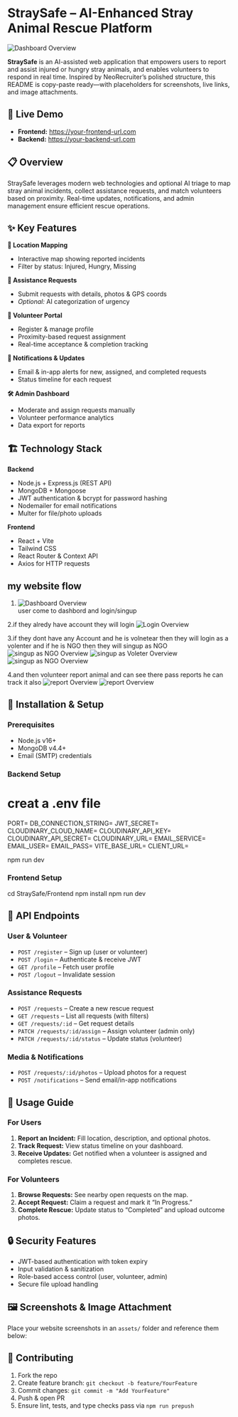 # StraySafe – AI-Enhanced Stray Animal Rescue Platform
![Dashboard Overview](assets/dashboard.png)  

**StraySafe** is an AI-assisted web application that empowers users to report and assist injured or hungry stray animals, and enables volunteers to respond in real time. Inspired by NeoRecruiter’s polished structure, this README is copy-paste ready—with placeholders for screenshots, live links, and image attachments.

## 🚀 Live Demo
- **Frontend:** https://your-frontend-url.com  
- **Backend:** https://your-backend-url.com  

## 📋 Overview
StraySafe leverages modern web technologies and optional AI triage to map stray animal incidents, collect assistance requests, and match volunteers based on proximity. Real-time updates, notifications, and admin management ensure efficient rescue operations.

## ✨ Key Features

**📍 Location Mapping**  
- Interactive map showing reported incidents  
- Filter by status: Injured, Hungry, Missing  

**📝 Assistance Requests**  
- Submit requests with details, photos & GPS coords  
- *Optional:* AI categorization of urgency  

**👥 Volunteer Portal**  
- Register & manage profile  
- Proximity-based request assignment  
- Real-time acceptance & completion tracking  

**🔔 Notifications & Updates**  
- Email & in-app alerts for new, assigned, and completed requests  
- Status timeline for each request  

**🛠️ Admin Dashboard**  
- Moderate and assign requests manually  
- Volunteer performance analytics  
- Data export for reports  

## 🏗️ Technology Stack

**Backend**  
- Node.js + Express.js (REST API)  
- MongoDB + Mongoose  
- JWT authentication & bcrypt for password hashing  
- Nodemailer for email notifications  
- Multer for file/photo uploads  

**Frontend**  
- React + Vite  
- Tailwind CSS  
- React Router & Context API  
- Axios for HTTP requests

## my website flow
1. ![Dashboard Overview](assets/dashboard.png)  
 user come to dashbord and login/singup

2.if they alredy have account they will login 
 ![Login Overview](assets/login.png)  

3.if they dont have any Account and he is volnetear then they will login as a volenter and if he is NGO then they will singup as NGO
  ![singup as NGO Overview](assets/both.png)     ![singup as Voleter Overview](assets/volenter2.png)    ![singup as NGO Overview](assets/ngo.png)  

4.and then volunteer report animal and can see there pass reports he can track it also 
 ![report Overview](assets/report.png)    ![report Overview](assets/myreports.png)  

## 🚀 Installation & Setup

### Prerequisites
- Node.js v16+  
- MongoDB v4.4+  
- Email (SMTP) credentials  

### Backend Setup
# creat a .env file
PORT=
DB_CONNECTION_STRING=
JWT_SECRET=
CLOUDINARY_CLOUD_NAME=
CLOUDINARY_API_KEY=
CLOUDINARY_API_SECRET=
CLOUDINARY_URL=
EMAIL_SERVICE=
EMAIL_USER=
EMAIL_PASS=
VITE_BASE_URL=
CLIENT_URL=

npm run dev

### Frontend Setup
cd StraySafe/Frontend
npm install
npm run dev

## 📡 API Endpoints

### User & Volunteer
- `POST /register` – Sign up (user or volunteer)  
- `POST /login` – Authenticate & receive JWT  
- `GET /profile` – Fetch user profile  
- `POST /logout` – Invalidate session  

### Assistance Requests
- `POST /requests` – Create a new rescue request  
- `GET /requests` – List all requests (with filters)  
- `GET /requests/:id` – Get request details  
- `PATCH /requests/:id/assign` – Assign volunteer (admin only)  
- `PATCH /requests/:id/status` – Update status (volunteer)  

### Media & Notifications
- `POST /requests/:id/photos` – Upload photos for a request  
- `POST /notifications` – Send email/in-app notifications  

## 🎯 Usage Guide

### For Users
1. **Report an Incident:** Fill location, description, and optional photos.  
2. **Track Request:** View status timeline on your dashboard.  
3. **Receive Updates:** Get notified when a volunteer is assigned and completes rescue.

### For Volunteers
1. **Browse Requests:** See nearby open requests on the map.  
2. **Accept Request:** Claim a request and mark it “In Progress.”  
3. **Complete Rescue:** Update status to “Completed” and upload outcome photos.

## 🔒 Security Features
- JWT-based authentication with token expiry  
- Input validation & sanitization  
- Role-based access control (user, volunteer, admin)  
- Secure file upload handling  

## 🖼️ Screenshots & Image Attachment

Place your website screenshots in an `assets/` folder and reference them below:

## 🤝 Contributing

1. Fork the repo  
2. Create feature branch: `git checkout -b feature/YourFeature`  
3. Commit changes: `git commit -m "Add YourFeature"`  
4. Push & open PR  
5. Ensure lint, tests, and type checks pass via `npm run prepush`
